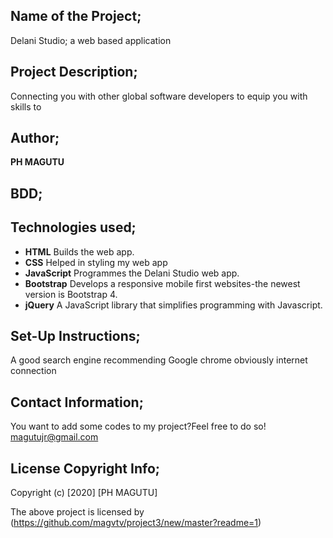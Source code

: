 ## Name of the Project;
Delani Studio; a web based application

## Project Description;
Connecting you with other global software developers to equip you with skills to

## Author;
**PH MAGUTU**

## BDD;


##  Technologies used;
* **HTML**
Builds the web app.
* **CSS**
Helped in styling my web app
* **JavaScript**
Programmes the Delani Studio web app.
* **Bootstrap**
Develops a responsive mobile first websites-the newest version is Bootstrap 4.
* **jQuery**
A JavaScript library that simplifies programming with Javascript.

## Set-Up Instructions;
A good search engine recommending Google chrome obviously internet connection

## Contact Information;
You want to add some codes to my project?Feel free to do so! magutujr@gmail.com 

## License Copyright Info;
Copyright (c) [2020] [PH MAGUTU]

The above project is licensed by (https://github.com/magvtv/project3/new/master?readme=1)






